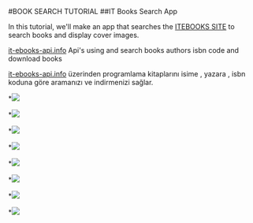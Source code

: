 #BOOK SEARCH TUTORIAL 
##IT Books Search App

In this tutorial, we'll make an app that searches the [ITEBOOKS SITE](http://it-ebooks.info/) to search books and display cover images.

[it-ebooks-api.info](it-ebooks-api.info) Api's using and search books authors isbn code and download books



[it-ebooks-api.info](it-ebooks-api.info) üzerinden programlama kitaplarını isime , yazara , isbn koduna göre aramanızı ve indirmenizi sağlar.


*![](img/out10-300.gif)

*![](/img/search.png)

*![](/img/search_isbn.png)

*![](/img/book_details00.png)

*![](/img/book_details01.png)

*![](/img/book_details02.png)

*![](/img/author_books.png)

*![](/img/downloadScreen.png)


